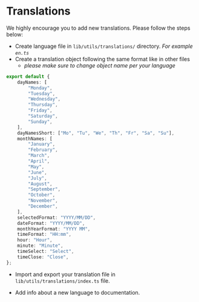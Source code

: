 # Translations

We highly encourage you to add new translations. Please follow the steps below:

- Create language file in `lib/utils/translations/` directory. _For example `en.ts`_
- Create a translation object following the same format like in other files
    - _please make sure to change object name per your language_

```ts
export default {
    dayNames: [
        "Monday",
        "Tuesday",
        "Wednesday",
        "Thursday",
        "Friday",
        "Saturday",
        "Sunday",
    ],
    dayNamesShort: ["Mo", "Tu", "We", "Th", "Fr", "Sa", "Su"],
    monthNames: [
        "January",
        "February",
        "March",
        "April",
        "May",
        "June",
        "July",
        "August",
        "September",
        "October",
        "November",
        "December",
    ],
    selectedFormat: "YYYY/MM/DD",
    dateFormat: "YYYY/MM/DD",
    monthYearFormat: "YYYY MM",
    timeFormat: "HH:mm",
    hour: "Hour",
    minute: "Minute",
    timeSelect: "Select",
    timeClose: "Close",
};
```

- Import and export your translation file in `lib/utils/translations/index.ts` file.

- Add info about a new language to documentation.
